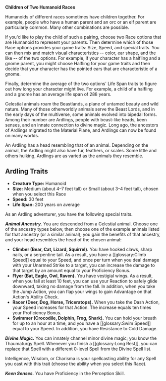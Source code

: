 <div class="phb-sidebar" markdown="1">

**Children of Two Humanoid Races**

Humanoids of different races sometimes have children together. For example, people who have a human parent and an orc or an elf parent are particularly common. Many other combinations are possible.

If you'd like to play the child of such a pairing, choose two Race options that are Humanoid to represent your parents. Then determine which of those Race options provides your game traits: Size, Speed, and special traits. You can then mix and match visual characteristics -- color, ear shape, and the like -- of the two options. For example, if your character has a halfling and a gnome parent, you might choose Halfling for your game traits and then decide that your character has the pointed ears that are characteristic of a gnome.

Finally, determine the average of the two options' Life Span traits to figure out how long your character might live. For example, a child of a halfling and a gnome has an average life span of 288 years.

</div>

Celestial animals roam the Beastlands, a plane of untamed beauty and wild nature. Many of those otherworldly animals serve the Beast Lords, and in the early days of the multiverse, some animals evolved into bipedal forms. Among their number are Ardlings, people with beast-like heads, keen senses, and an innate connection to divine magic. Long ago, the ancestors of Ardlings migrated to the Material Plane, and Ardlings can now be found on many worlds.

An Ardling has a head resembling that of an animal. Depending on the animal, the Ardling might also have fur, feathers, or scales. Some little and others hulking, Ardlings are as varied as the animals they resemble.

## Ardling Traits

* **Creature Type:** Humanoid
* **Size:** Medium (about 4–7 feet tall) or Small (about 3–4 feet tall), chosen when you select this Race
* **Speed:** 30 feet
* **Life Span:** 200 years on average

As an Ardling adventurer, you have the following special traits.

***Animal Ancestry.*** You are descended from a Celestial animal. Choose one of the ancestry types below, then choose one of the example animals listed for that ancestry (or a similar animal); you gain the benefits of that ancestry, and your head resembles the head of the chosen animal:

* **Climber (Bear, Cat, Lizard, Squirrel).** You have hooked claws, sharp nails, or a serpentine tail. As a result, you have a [[glossary:Climb Speed]] equal to your Speed, and once per turn when you deal damage with your Unarmed Strike to a target, you can increase the damage to that target by an amount equal to your Proficiency Bonus.
* **Flyer (Bat, Eagle, Owl, Raven).** You have vestigial wings. As a result, when you fall at least 10 feet, you can use your Reaction to safely glide downward, taking no damage from the fall. In addition, when you take the Jump Action, you can flap your wings to gain Advantage on that Action's Ability Check.
* **Racer (Deer, Dog, Horse, Triceratops).** When you take the Dash Action, your Speed increases for that Action. The increase equals ten times your Proficiency Bonus.
* **Swimmer (Crocodile, Dolphin, Frog, Shark).** You can hold your breath for up to an hour at a time, and you have a [[glossary:Swim Speed]] equal to your Speed. In addition, you have Resistance to Cold Damage.

***Divine Magic.*** You can innately channel minor divine magic; you know the Thaumaturgy Spell. Whenever you finish a [[glossary:Long Rest]], you can replace that Spell with a different 0-level Spell from the Divine Spell list.

Intelligence, Wisdom, or Charisma is your spellcasting ability for any Spell you cast with this trait (choose the ability when you select this Race).

***Keen Senses.*** You have Proficiency in the Perception Skill.
